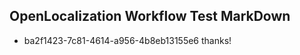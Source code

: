 ## OpenLocalization Workflow Test MarkDown
* ba2f1423-7c81-4614-a956-4b8eb13155e6 thanks!

<!--HONumber=Jul16_HO3-->


